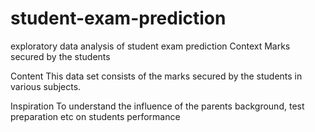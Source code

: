 # student-exam-prediction
exploratory data analysis of student exam prediction
Context
Marks secured by the students

Content
This data set consists of the marks secured by the students in various subjects.

Inspiration
To understand the influence of the parents background, test preparation etc on students performance